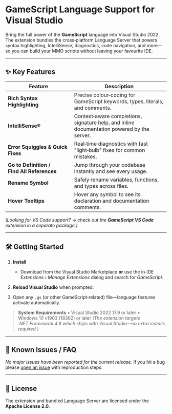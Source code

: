 ﻿# GameScript Language Support for Visual Studio

Bring the full power of the **GameScript** language into Visual Studio 2022. The extension bundles the cross‑platform Language Server that powers syntax highlighting, IntelliSense, diagnostics, code navigation, and more—so you can build your MMO scripts without leaving your favourite IDE.

---

## ✨ Key Features

| Feature                                    | Description                                                                                        |
| ------------------------------------------ | -------------------------------------------------------------------------------------------------- |
| **Rich Syntax Highlighting**               | Precise colour‑coding for GameScript keywords, types, literals, and comments.                      |
| **IntelliSense®**                          | Context‑aware completions, signature help, and inline documentation powered by the server.         |
| **Error Squiggles & Quick Fixes**          | Real‑time diagnostics with fast "light‑bulb" fixes for common mistakes.                            |
| **Go to Definition / Find All References** | Jump through your codebase instantly and see every usage.                                          |
| **Rename Symbol**                          | Safely rename variables, functions, and types across files.                                        |
| **Hover Tooltips**                         | Hover any symbol to see its declaration and documentation comments.                                |

*(Looking for VS Code support? → check out the **GameScript VS Code** extension in a separate package.)*

---

## 🛠️ Getting Started

1. **Install**

   * Download from the Visual Studio Marketplace **or** use the in‑IDE *Extensions › Manage Extensions* dialog and search for *GameScript*.
2. **Reload Visual Studio** when prompted.
3. Open any `.gs` (or other GameScript‑related) file—language features activate automatically.

> **System Requirements**
> • Visual Studio 2022 17.9 or later
> • Windows 10 v1903 (18362) or later
> *(The extension targets .NET Framework 4.8 which ships with Visual Studio—no extra installs required.)*

---

## 🐛 Known Issues / FAQ

*No major issues have been reported for the current release.* If you hit a bug please [open an issue](https://github.com/Juiix/GameScript/issues) with reproduction steps.

---

## 📜 License

The extension and bundled Language Server are licensed under the **Apache License 2.0**.
